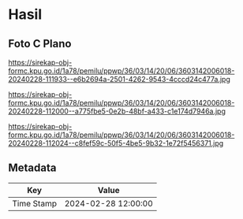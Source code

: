 # Hasil

## Foto C Plano

https://sirekap-obj-formc.kpu.go.id/1a78/pemilu/ppwp/36/03/14/20/06/3603142006018-20240228-111933--e6b2694a-2501-4262-9543-4cccd24c477a.jpg

https://sirekap-obj-formc.kpu.go.id/1a78/pemilu/ppwp/36/03/14/20/06/3603142006018-20240228-112000--a775fbe5-0e2b-48bf-a433-c1e174d7946a.jpg

https://sirekap-obj-formc.kpu.go.id/1a78/pemilu/ppwp/36/03/14/20/06/3603142006018-20240228-112024--c8fef59c-50f5-4be5-9b32-1e72f5456371.jpg


## Metadata

| Key        | Value               |
| ---------- | ------------------- |
| Time Stamp | 2024-02-28 12:00:00 |



